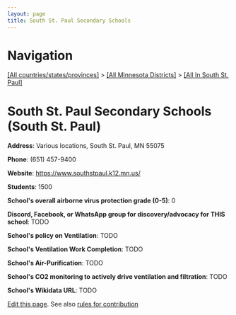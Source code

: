 ```yaml
---
layout: page
title: South St. Paul Secondary Schools
---
```

# Navigation

[[All countries/states/provinces]](../../..) > [[All Minnesota Districts]](../..) > [[All In South St. Paul]](..)

# South St. Paul Secondary Schools (South St. Paul)

**Address**: Various locations, South St. Paul, MN 55075

**Phone**: (651) 457-9400

**Website**: <https://www.southstpaul.k12.mn.us/>

**Students**: 1500

**School's overall airborne virus protection grade (0-5)**: 0

**Discord, Facebook, or WhatsApp group for discovery/advocacy for THIS school**: TODO

**School's policy on Ventilation**: TODO

**School's Ventilation Work Completion**: TODO

**School's Air-Purification**: TODO

**School's CO2 monitoring to actively drive ventilation and filtration**: TODO

**School's Wikidata URL**: TODO


[Edit this page](https://github.com/ventilate-schools/MN/edit/main/./South_St._Paul/South_St._Paul_Secondary_Schools.md). See also [rules for contribution](../../../contribution-rules/)